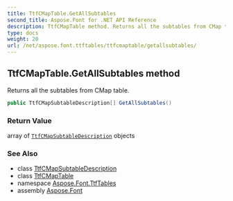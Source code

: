 ```yaml
---
title: TtfCMapTable.GetAllSubtables
second_title: Aspose.Font for .NET API Reference
description: TtfCMapTable method. Returns all the subtables from CMap table
type: docs
weight: 20
url: /net/aspose.font.ttftables/ttfcmaptable/getallsubtables/
---
```

## TtfCMapTable.GetAllSubtables method

Returns all the subtables from CMap table.

```csharp
public TtfCMapSubtableDescription[] GetAllSubtables()
```

### Return Value

array of [`TtfCMapSubtableDescription`](../../ttfcmaptable.ttfcmapsubtabledescription/) objects

### See Also

* class [TtfCMapSubtableDescription](../../ttfcmaptable.ttfcmapsubtabledescription/)
* class [TtfCMapTable](../)
* namespace [Aspose.Font.TtfTables](../../ttfcmaptable/)
* assembly [Aspose.Font](../../../)


